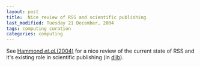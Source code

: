 ```yaml
---
layout: post
title:  Nice review of RSS and scientific publishing 
last_modified: Tuesday 21 December, 2004
tags: computing curation
categories: computing
---
```


See [Hammond *et.al.*(2004)](http://dx.doi.org/10.1045/december2004-hammond) for a nice review of the current state of RSS and it's existing role in scientific
publishing (in [dlib](http://www.dlib.org/)).
